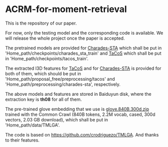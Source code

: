 # ACRM-for-moment-retrieval

This is the repository of our paper.

For now, only the testing model and the corresponding code is available. We will release the whole project once the paper is accepted.

The pretrained models are provided for [Charades-STA](https://pan.baidu.com/s/1u_MvZA2yG7hI1VvAXmWLeA) which shall be put in 'Home_path/checkpoints/charades_sta_train' and [TaCoS](https://pan.baidu.com/s/1S68-mba5M22YAX5XeOW6AQ) which shall be put in 'Home_path/checkpoints/tacos_train'.

The extracted I3D features for [TaCoS](https://pan.baidu.com/s/1SyadxAp5gkst6rVP0RImLA) and for [Charades-STA](https://pan.baidu.com/s/1ATGRLtksAR5Y2hLBZvW5vw) is provided for both of them, which should be put in 'Home_path/proposal_free/preprocessing/tacos' and 'Home_path/preprocessing/charades-sta', respectively.

The above models and features are stored in Baiduyun disk, where the extraction key is **th08** for all of them.

The pre-trained glove embedding that we use is [glove.840B.300d.zip](https://nlp.stanford.edu/projects/glove/) trained with the Common Crawl (840B tokens, 2.2M vocab, cased, 300d vectors, 2.03 GB download), which shall be put in 'Home_path/data/TMLGA'.

The code is based on https://github.com/crodriguezo/TMLGA. And thanks to their features.
